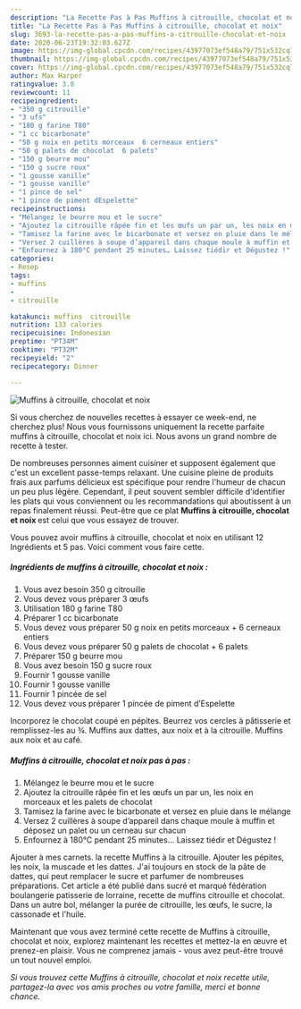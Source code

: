 ```yaml
---
description: "La Recette Pas à Pas Muffins à citrouille, chocolat et noix"
title: "La Recette Pas à Pas Muffins à citrouille, chocolat et noix"
slug: 3693-la-recette-pas-a-pas-muffins-a-citrouille-chocolat-et-noix
date: 2020-06-23T19:32:03.627Z
image: https://img-global.cpcdn.com/recipes/43977073ef548a79/751x532cq70/muffins-a-citrouille-chocolat-et-noix-photo-principale-de-la-recette.jpg
thumbnail: https://img-global.cpcdn.com/recipes/43977073ef548a79/751x532cq70/muffins-a-citrouille-chocolat-et-noix-photo-principale-de-la-recette.jpg
cover: https://img-global.cpcdn.com/recipes/43977073ef548a79/751x532cq70/muffins-a-citrouille-chocolat-et-noix-photo-principale-de-la-recette.jpg
author: Max Harper
ratingvalue: 3.8
reviewcount: 11
recipeingredient:
- "350 g citrouille"
- "3 ufs"
- "180 g farine T80"
- "1 cc bicarbonate"
- "50 g noix en petits morceaux  6 cerneaux entiers"
- "50 g palets de chocolat  6 palets"
- "150 g beurre mou"
- "150 g sucre roux"
- "1 gousse vanille"
- "1 gousse vanille"
- "1 pince de sel"
- "1 pince de piment dEspelette"
recipeinstructions:
- "Mélangez le beurre mou et le sucre"
- "Ajoutez la citrouille râpée fin et les œufs un par un, les noix en morceaux et les palets de chocolat"
- "Tamisez la farine avec le bicarbonate et versez en pluie dans le mélange"
- "Versez 2 cuillères à soupe d’appareil dans chaque moule à muffin et déposez un palet ou un cerneau sur chacun"
- "Enfournez à 180°C pendant 25 minutes… Laissez tiédir et Dégustez !"
categories:
- Resep
tags:
- muffins
- 
- citrouille

katakunci: muffins  citrouille 
nutrition: 133 calories
recipecuisine: Indonesian
preptime: "PT34M"
cooktime: "PT32M"
recipeyield: "2"
recipecategory: Dinner

---
```



![Muffins à citrouille, chocolat et noix](https://img-global.cpcdn.com/recipes/43977073ef548a79/751x532cq70/muffins-a-citrouille-chocolat-et-noix-photo-principale-de-la-recette.jpg)

Si vous cherchez de nouvelles recettes à essayer ce week-end, ne cherchez plus! Nous vous fournissons uniquement la recette parfaite muffins à citrouille, chocolat et noix ici. Nous avons un grand nombre de recette à tester.

De nombreuses personnes aiment cuisiner et supposent également que c'est un excellent passe-temps relaxant. Une cuisine pleine de produits frais aux parfums délicieux est spécifique pour rendre l'humeur de chacun un peu plus légère. Cependant, il peut souvent sembler difficile d'identifier les plats qui vous conviennent ou les recommandations qui aboutissent à un repas finalement réussi. Peut-être que ce plat <strong> Muffins à citrouille, chocolat et noix </strong> est celui que vous essayez de trouver.

<!--inarticleads1-->

Vous pouvez avoir muffins à citrouille, chocolat et noix en utilisant 12 Ingrédients et 5 pas. Voici comment vous faire cette.

##### Ingrédients de muffins à citrouille, chocolat et noix :

1. Vous avez besoin 350 g citrouille
1. Vous devez vous préparer 3 œufs
1. Utilisation 180 g farine T80
1. Préparer 1 cc bicarbonate
1. Vous devez vous préparer 50 g noix en petits morceaux + 6 cerneaux entiers
1. Vous devez vous préparer 50 g palets de chocolat + 6 palets
1. Préparer 150 g beurre mou
1. Vous avez besoin 150 g sucre roux
1. Fournir 1 gousse vanille
1. Fournir 1 gousse vanille
1. Fournir 1 pincée de sel
1. Vous devez vous préparer 1 pincée de piment d’Espelette


Incorporez le chocolat coupé en pépites. Beurrez vos cercles à pâtisserie et remplissez-les au ¾. Muffins aux dattes, aux noix et à la citrouille. Muffins aux noix et au café. 

<!--inarticleads2-->

##### Muffins à citrouille, chocolat et noix pas à pas :

1. Mélangez le beurre mou et le sucre
1. Ajoutez la citrouille râpée fin et les œufs un par un, les noix en morceaux et les palets de chocolat
1. Tamisez la farine avec le bicarbonate et versez en pluie dans le mélange
1. Versez 2 cuillères à soupe d’appareil dans chaque moule à muffin et déposez un palet ou un cerneau sur chacun
1. Enfournez à 180°C pendant 25 minutes… Laissez tiédir et Dégustez !


Ajouter à mes carnets. la recette Muffins à la citrouille. Ajouter les pépites, les noix, la muscade et les dattes. J&#39;ai toujours en stock de la pâte de dattes, qui peut remplacer le sucre et parfumer de nombreuses préparations. Cet article a été publié dans sucré et marqué fédération boulangerie patisserie de lorraine, recette de muffins citrouille et chocolat. Dans un autre bol, mélanger la purée de citrouille, les œufs, le sucre, la cassonade et l&#39;huile. 

<!--inarticleads1-->

<p>
Maintenant que vous avez terminé cette recette de Muffins à citrouille, chocolat et noix, explorez maintenant les recettes et mettez-la en œuvre et prenez-en plaisir. Vous ne comprenez jamais - vous avez peut-être trouvé un tout nouvel emploi.
</p>

<p>
<i>Si vous trouvez cette Muffins à citrouille, chocolat et noix recette utile, partagez-la avec vos amis proches ou votre famille, merci et bonne chance.</i>
</p>
